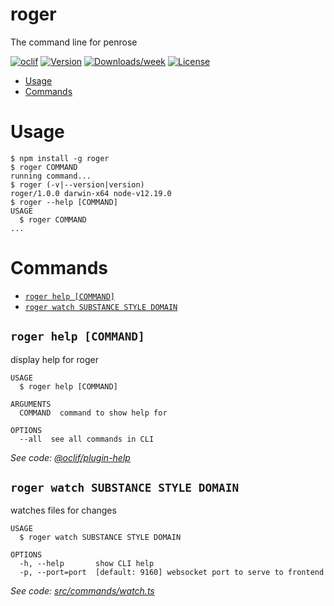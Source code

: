 # roger

The command line for penrose

[![oclif](https://img.shields.io/badge/cli-oclif-brightgreen.svg)](https://oclif.io)
[![Version](https://img.shields.io/npm/v/roger.svg)](https://npmjs.org/package/roger)
[![Downloads/week](https://img.shields.io/npm/dw/roger.svg)](https://npmjs.org/package/roger)
[![License](https://img.shields.io/npm/l/roger.svg)](https://github.com/penrose/penrose/blob/master/package.json)

<!-- toc -->

- [Usage](#usage)
- [Commands](#commands)
<!-- tocstop -->

# Usage

<!-- usage -->

```sh-session
$ npm install -g roger
$ roger COMMAND
running command...
$ roger (-v|--version|version)
roger/1.0.0 darwin-x64 node-v12.19.0
$ roger --help [COMMAND]
USAGE
  $ roger COMMAND
...
```

<!-- usagestop -->

# Commands

<!-- commands -->

- [`roger help [COMMAND]`](#roger-help-command)
- [`roger watch SUBSTANCE STYLE DOMAIN`](#roger-watch-substance-style-domain)

## `roger help [COMMAND]`

display help for roger

```
USAGE
  $ roger help [COMMAND]

ARGUMENTS
  COMMAND  command to show help for

OPTIONS
  --all  see all commands in CLI
```

_See code: [@oclif/plugin-help](https://github.com/oclif/plugin-help/blob/v3.2.1/src/commands/help.ts)_

## `roger watch SUBSTANCE STYLE DOMAIN`

watches files for changes

```
USAGE
  $ roger watch SUBSTANCE STYLE DOMAIN

OPTIONS
  -h, --help       show CLI help
  -p, --port=port  [default: 9160] websocket port to serve to frontend
```

_See code: [src/commands/watch.ts](https://github.com/penrose/penrose/blob/v1.0.0/src/commands/watch.ts)_

<!-- commandsstop -->
